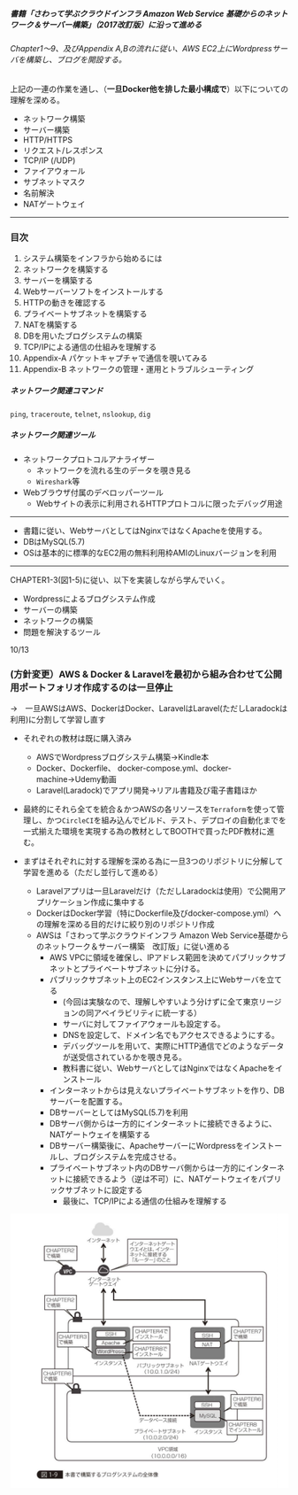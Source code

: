 ##### 書籍「さわって学ぶクラウドインフラ Amazon Web Service 基礎からのネットワーク＆サーバー構築」（2017改訂版）に沿って進める

###### Chapter1〜9、及びAppendix A,Bの流れに従い、AWS EC2上にWordpressサーバを構築し、ブログを開設する。

上記の一連の作業を通し、（**一旦Docker他を排した最小構成で**）以下についての理解を深める。
- ネットワーク構築
- サーバー構築
- HTTP/HTTPS
- リクエスト/レスポンス
- TCP/IP (/UDP)
- ファイアウォール
- サブネットマスク
- 名前解決
- NATゲートウェイ

---

### 目次

1. システム構築をインフラから始めるには
2. ネットワークを構築する
3. サーバーを構築する
4. Webサーバーソフトをインストールする
5. HTTPの動きを確認する
6. プライベートサブネットを構築する
7. NATを構築する
8. DBを用いたブログシステムの構築
9. TCP/IPによる通信の仕組みを理解する
10. Appendix-A パケットキャプチャで通信を覗いてみる
11. Appendix-B ネットワークの管理・運用とトラブルシューティング

##### ネットワーク関連コマンド
`ping`, `traceroute`, `telnet`, `nslookup`, `dig`

##### ネットワーク関連ツール
- ネットワークプロトコルアナライザー
  - ネットワークを流れる生のデータを覗き見る
  - `Wireshark`等
- Webブラウザ付属のデベロッパーツール
  - Webサイトの表示に利用されるHTTPプロトコルに限ったデバッグ用途

---

- 書籍に従い、WebサーバとしてはNginxではなくApacheを使用する。
- DBはMySQL(5.7)
- OSは基本的に標準的なEC2用の無料利用枠AMIのLinuxバージョンを利用

---

CHAPTER1-3(図1-5)に従い、以下を実装しながら学んでいく。
- Wordpressによるブログシステム作成
- サーバーの構築
- ネットワークの構築
- 問題を解決するツール

10/13

### (方針変更）AWS & Docker & Laravelを最初から組み合わせて公開用ポートフォリオ作成するのは一旦停止

→　一旦AWSはAWS、DockerはDocker、LaravelはLaravel(ただしLaradockは利用)に分割して学習し直す
- それぞれの教材は既に購入済み
  - AWSでWordpressブログシステム構築→Kindle本
  - Docker、Dockerfile、 docker-compose.yml、docker-machine→Udemy動画
  - Laravel(Laradock)でアプリ開発→リアル書籍及び電子書籍ほか
- 最終的にそれら全てを統合＆かつAWSの各リソースを`Terraform`を使って管理し、かつ`CircleCI`を組み込んでビルド、テスト、デプロイの自動化までを一式揃えた環境を実現する為の教材としてBOOTHで買ったPDF教材に進む。

- まずはそれぞれに対する理解を深める為に一旦3つのリポジトリに分解して学習を進める（ただし並行して進める）
  - Laravelアプリは一旦Laravelだけ（ただしLaradockは使用）で公開用アプリケーション作成に集中する
  - DockerはDocker学習（特にDockerfile及びdocker-compose.yml）への理解を深める目的だけに絞り別のリポジトリ作成
  - AWSは「さわって学ぶクラウドインフラ Amazon Web Service基礎からのネットワーク＆サーバー構築　改訂版」に従い進める
    - AWS VPCに領域を確保し、IPアドレス範囲を決めてパブリックサブネットとプライベートサブネットに分ける。
    - パブリックサブネット上のEC2インスタンス上にWebサーバを立てる
      - (今回は実験なので、理解しやすいよう分けずに全て東京リージョンの同アベイラビリティに統一する）
      - サーバに対してファイアウォールも設定する。
      - DNSを設定して、ドメイン名でもアクセスできるようにする。
      - デバッグツールを用いて、実際にHTTP通信でどのようなデータが送受信されているかを覗き見る。
      - 教科書に従い、WebサーバとしてはNginxではなくApacheをインストール
    - インターネットからは見えないプライベートサブネットを作り、DBサーバーを配置する。
    - DBサーバーとしてはMySQL(5.7)を利用
    - DBサーバ側からは一方的にインターネットに接続できるように、NATゲートウェイを構築する
    - DBサーバー構築後に、ApacheサーバーにWordpressをインストールし、ブログシステムを完成させる。
    - プライベートサブネット内のDBサーバ側からは一方的にインターネットに接続できるよう（逆は不可）に、NATゲートウェイをパブリックサブネットに設定する
      - 最後に、TCP/IPによる通信の仕組みを理解する

![本書で構築するブログシステムの全体像](images/picture001.png "図1-9")
